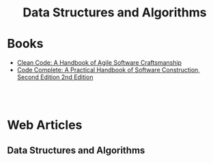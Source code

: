 <h1 align="center">
Data Structures and Algorithms
</h1>

# Books

* [Clean Code: A Handbook of Agile Software Craftsmanship](clean-code-robert-martins.md)
* [Code Complete: A Practical Handbook of Software Construction, Second Edition 2nd Edition](code-complete-a-practical-handbook-of-software.md)


<br><br>

# Web Articles 

## Data Structures and Algorithms


<br>